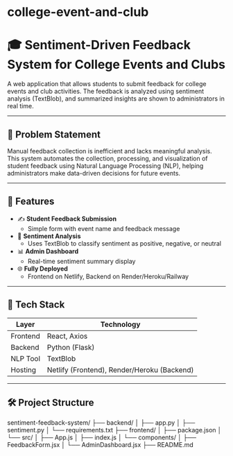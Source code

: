 # college-event-and-club
# 🎓 Sentiment-Driven Feedback System for College Events and Clubs

A web application that allows students to submit feedback for college events and club activities. The feedback is analyzed using sentiment analysis (TextBlob), and summarized insights are shown to administrators in real time.

---

## 🚩 Problem Statement

Manual feedback collection is inefficient and lacks meaningful analysis. This system automates the collection, processing, and visualization of student feedback using Natural Language Processing (NLP), helping administrators make data-driven decisions for future events.

---

## 🌟 Features

- ✍️ **Student Feedback Submission**
  - Simple form with event name and feedback message
- 🧠 **Sentiment Analysis**
  - Uses TextBlob to classify sentiment as positive, negative, or neutral
- 📊 **Admin Dashboard**
  - Real-time sentiment summary display
- 🌐 **Fully Deployed**
  - Frontend on Netlify, Backend on Render/Heroku/Railway

---

## 🧰 Tech Stack

| Layer        | Technology             |
|--------------|------------------------|
| Frontend     | React, Axios           |
| Backend      | Python (Flask)         |
| NLP Tool     | TextBlob               |
| Hosting      | Netlify (Frontend), Render/Heroku (Backend) |

---

## 🛠️ Project Structure

sentiment-feedback-system/
├── backend/
│   ├── app.py
│   ├── sentiment.py
│   └── requirements.txt
├── frontend/
│   ├── package.json
│   └── src/
│       ├── App.js
│       ├── index.js
│       └── components/
│           ├── FeedbackForm.jsx
│           └── AdminDashboard.jsx
├── README.md

